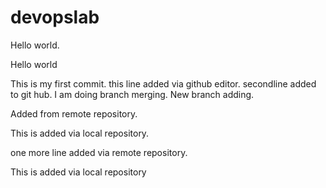 # devopslab

Hello world.

Hello world

This is my first commit.
this line added via github editor.
secondline added to git hub.
I am doing branch merging.
New branch adding.

Added from remote repository.

This is added via local repository.

one more line added via remote repository.


This is added via local repository

